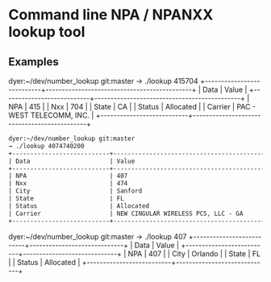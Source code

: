 # Command line NPA / NPANXX lookup tool

## Examples

dyer:~/dev/number_lookup git:master 
→ ./lookup 415704
+---------------------------+---------------------------------------------+
| Data                      | Value                                       |
+---------------------------+---------------------------------------------+
| NPA                       | 415                                         |
| Nxx                       | 704                                         |
| State                     | CA                                          |
| Status                    | Allocated                                   |
| Carrier                   | PAC - WEST TELECOMM, INC.                   |
+---------------------------+---------------------------------------------+

~~~~.html
dyer:~/dev/number_lookup git:master 
→ ./lookup 4074740200
+---------------------------+-------------------------------------------------------+
| Data                      | Value                                                 |
+---------------------------+-------------------------------------------------------+
| NPA                       | 407                                                   |
| Nxx                       | 474                                                   |
| City                      | Sanford                                               |
| State                     | FL                                                    |
| Status                    | Allocated                                             |
| Carrier                   | NEW CINGULAR WIRELESS PCS, LLC - GA                   |
+---------------------------+-------------------------------------------------------+
~~~~


dyer:~/dev/number_lookup git:master 
→ ./lookup 407
+--------------------------+-----------------------------+
| Data                     | Value                       |
+--------------------------+-----------------------------+
| NPA                      | 407                         |
| City                     | Orlando                     |
| State                    | FL                          |
| Status                   | Allocated                   |
+--------------------------+-----------------------------+

